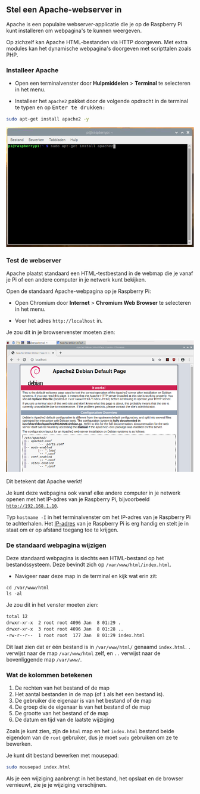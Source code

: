 ## Stel een Apache-webserver in

Apache is een populaire webserver-applicatie die je op de Raspberry Pi kunt installeren om webpagina's te kunnen weergeven.

Op zichzelf kan Apache HTML-bestanden via HTTP doorgeven. Met extra modules kan het dynamische webpagina's doorgeven met scripttalen zoals PHP.

### Installeer Apache

+ Open een terminalvenster door **Hulpmiddelen** > **Terminal** te selecteren in het menu.

+ Installeer het `apache2` pakket door de volgende opdracht in de terminal te typen en op <kbd>Enter<kbd> te drukken: 
  
```bash
sudo apt-get install apache2 -y
```
  
![install apache](images/install_apache.png)


###  Test de webserver

Apache plaatst standaard een HTML-testbestand in de webmap die je vanaf je Pi of een andere computer in je netwerk kunt bekijken.

Open de standaard Apache-webpagina op je Raspberry Pi:

+ Open Chromium door <strong x-id="1">Internet</strong> > <strong x-id="1">Chromium Web Browser</strong> te selecteren in het menu.

+ Voer het adres <code>http://localhost</code> in.

Je zou dit in je browservenster moeten zien:

![Apache it works](images/apache-it-works.png)


Dit betekent dat Apache werkt!

Je kunt deze webpagina ook vanaf elke andere computer in je netwerk openen met het IP-adres van je Raspberry Pi, bijvoorbeeld <code>http://192.168.1.10</code>.

Typ <code>hostname -I</code> in het terminalvenster om het IP-adres van je Raspberry Pi te achterhalen.  Het <a href="https://www.raspberrypi.org/documentation/remote-access/ip-address.md">IP-adres</a> van je Raspberry Pi is erg handig en stelt je in staat om er op afstand toegang toe te krijgen.

### De standaard webpagina wijzigen

Deze standaard webpagina is slechts een HTML-bestand op het bestandssysteem. Deze bevindt zich op <code>/var/www/html/index.html</code>.

- Navigeer naar deze map in de terminal en kijk wat erin zit:

```
cd /var/www/html
ls -al
```

Je zou dit in het venster moeten zien:

```bash
total 12
drwxr-xr-x  2 root root 4096 Jan  8 01:29 .
drwxr-xr-x  3 root root 4096 Jan  8 01:28 ..
-rw-r--r--  1 root root  177 Jan  8 01:29 index.html
```


Dit laat zien dat er één bestand is in <code>/var/www/html/</code> genaamd <code>index.html</code>. <code>.</code> verwijst naar de map  <code>/var/www/html</code> zelf, en <code>..</code> verwijst naar de bovenliggende map <code>/var/www/</code>.

### Wat de kolommen betekenen

1. De rechten van het bestand of de map
1. Het aantal bestanden in de map (of <code>1</code> als het een bestand is).
1. De gebruiker die eigenaar is van het bestand of de map
1. De groep die de eigenaar is van het bestand of de map
1. De grootte van het bestand of de map
1. De datum en tijd van de laatste wijziging


Zoals je kunt zien, zijn de <code>html</code> map en het <code>index.html</code> bestand beide eigendom van de <code>root</code> gebruiker, dus je moet <code>sudo</code> gebruiken om ze te bewerken.

Je kunt dit bestand bewerken met mousepad:

```bash
sudo mousepad index.html
```

Als je een wijziging aanbrengt in het bestand, het opslaat en de browser vernieuwt, zie je je wijziging verschijnen.
